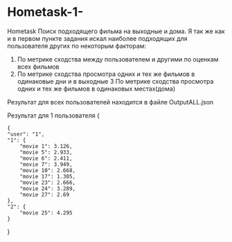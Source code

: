 # Hometask-1-
Hometask
Поиск подходящего фильма на выходные и дома. Я так же как и в первом пункте задания искал наиболее подходящих для пользователя других по некоторым факторам:
1. По метрике сходства между пользователем и другими по оценкам всех фильмов
2. По метрике сходства просмотра одних и тех же фильмов в одинаковые дни и в выходные
3 По метрике сходства просмотра одних и тех же фильмов в одинаковых местах(дома)

Результат для всех пользователей находится в файле OutputALL.json

Результат для 1 пользователя
{

    {
    "user": "1",
    "1": {
        "movie 1": 3.126,
        "movie 5": 2.933,
        "movie 6": 2.411,
        "movie 7": 3.949,
        "movie 10": 2.668,
        "movie 17": 1.305,
        "movie 23": 2.666,
        "movie 24": 3.289,
        "movie 27": 2.69
    },
    "2": {
        "movie 25": 4.295
    }
}
